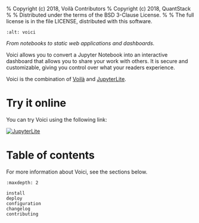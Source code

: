 % Copyright (c) 2018, Voilà Contributors
% Copyright (c) 2018, QuantStack
%
% Distributed under the terms of the BSD 3-Clause License.
%
% The full license is in the file LICENSE, distributed with this software.

```{image} voici-logo.svg
:alt: voici
```

_From notebooks to static web applications and dashboards._

Voici allows you to convert a Jupyter Notebook into an
interactive dashboard that allows you to share your work with others. It
is secure and customizable, giving you control over what your readers
experience.

Voici is the combination of [Voilà](https://github.com/voila-dashboards/voila) and [JupyterLite](https://github.com/jupyterlite/jupyterlite).

# Try it online

You can try Voici using the following link:

[![JupyterLite](https://jupyterlite.rtfd.io/en/latest/_static/badge-launch.svg)](https://voici.readthedocs.io/en/latest/_static/lite/voici/tree/index.html)

# Table of contents

For more information about Voici, see the sections below.

```{toctree}
:maxdepth: 2

install
deploy
configuration
changelog
contributing
```
